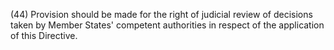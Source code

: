 (44) Provision should be made for the right of judicial review of decisions taken by Member States' competent authorities in respect of the application of this Directive.